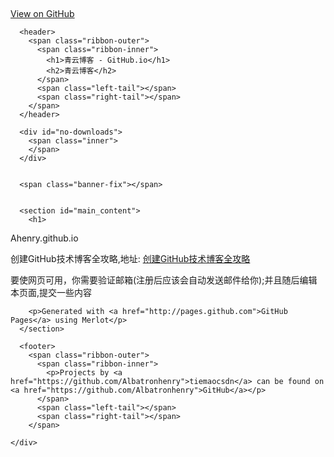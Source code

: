 <html>
  <head>
    <meta charset='utf-8'>
    <meta http-equiv="X-UA-Compatible" content="chrome=1">
    <meta name="viewport" content="width=640" />


    <title>青云博客 - GitHub.io by AHENRY</title>
  </head>

  <body>
    <a id="forkme_banner" href="https://github.com/Albatronhenry">View on GitHub</a>
    <div class="shell">

      <header>
        <span class="ribbon-outer">
          <span class="ribbon-inner">
            <h1>青云博客 - GitHub.io</h1>
            <h2>青云博客</h2>
          </span>
          <span class="left-tail"></span>
          <span class="right-tail"></span>
        </span>
      </header>

      <div id="no-downloads">
        <span class="inner">
        </span>
      </div>


      <span class="banner-fix"></span>


      <section id="main_content">
        <h1>
<a name="tiemaocsdngithubio" class="anchor" href="#tiemaocsdngithubio"><span class="octicon octicon-link"></span></a>Ahenry.github.io</h1>


<p>创建GitHub技术博客全攻略,地址: <a href="http://blog.csdn.net/renfufei/article/details/37725057">创建GitHub技术博客全攻略</a></p>
<p>要使网页可用，你需要验证邮箱(注册后应该会自动发送邮件给你);并且随后编辑本页面,提交一些内容</p>

        <p>Generated with <a href="http://pages.github.com">GitHub Pages</a> using Merlot</p>
      </section>

      <footer>
        <span class="ribbon-outer">
          <span class="ribbon-inner">
            <p>Projects by <a href="https://github.com/Albatronhenry">tiemaocsdn</a> can be found on <a href="https://github.com/Albatronhenry">GitHub</a></p>
          </span>
          <span class="left-tail"></span>
          <span class="right-tail"></span>
        </span>
<p>
<script type="text/javascript">var cnzz_protocol = (("https:" == document.location.protocol) ? " https://" : " http://");document.write(unescape("%3Cspan id='cnzz_stat_icon_1000461034'%3E%3C/span%3E%3Cscript src='" + cnzz_protocol + "s19.cnzz.com/z_stat.php%3Fid%3D1000461034%26online%3D1%26show%3Dline' type='text/javascript'%3E%3C/script%3E"));</script>
</p>
        <span class="octocat"></span>
      </footer>

    </div>

    
  </body>
</html>
